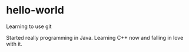 # hello-world
Learning to use git

Started really programming in Java.
Learning C++ now and falling in love with it.
